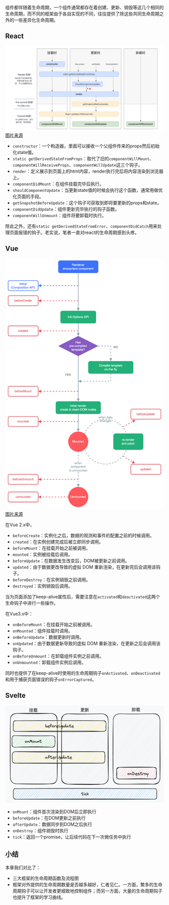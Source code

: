 组件都伴随着生命周期，一个组件通常都存在着创建、更新、销毁等这几个相同的生命周期，而不同的框架由于各自实现的不同，往往提供了除这些共同生命周期之外的一些差异化生命周期。

## React

![](./img/25-1.png) 
[图片来源](https://projects.wojtekmaj.pl/react-lifecycle-methods-diagram/)

- `constructor`：一个构造器，里面可以接收一个父组件传来的props然后初始化state值。
- `static getDerivedStateFromProps`：取代了旧的`componentWillMount`、`componentWillReceiveProps`、`componentWillUpdate`这三个钩子。
- `render`：定义展示到页面上的html内容，render执行完后将内容渲染到浏览器上。
- `componentDidMount`：在组件挂载完毕后执行。
- `shouldComponentUpdate`：当更新state值的时候会执行这个函数，通常用做优化页面的手段。
- `getSnapshotBeforeUpdate`：这个钩子可获取到即将要更新的props和state。
- `componentDidUpdate`：组件更新完毕执行的钩子函数。
- `componentWillUnmount`：组件将要卸载时执行。

除此之外，还有`static getDerivedStateFromError`、`componentDidCatch`用来处理页面报错的钩子。老实说，笔者一直对react的生命周期感到头疼。

## Vue

![](./img/25-2.png)
[图片来源](https://vuejs.org/guide/essentials/lifecycle)

在Vue 2.x中，
- `beforeCreate`：实例化之后，数据的观测和事件的配置之前的时候调用。
- `created`：在实例创建完成后被立即同步调用。
- `beforeMount`：在挂载开始之前被调用。
- `mounted`：实例被挂载后调用。
- `beforeUpdate`：在数据发生改变后，DOM被更新之前调用。
- `updated`：由于数据更改导致的虚拟 DOM 重新渲染，在更新完后会调用该钩子。
- `beforeDestroy`：在实例销毁之前调用。
- `destroyed`：实例销毁后调用。

当为页面添加了keep-alive属性后，需要注意在`activated`和`deactivated`这两个生命钩子中进行一些操作。

在Vue3.x中：
- `onBeforeMount`：在挂载开始之前被调用。
- `onMounted`：组件挂载时调用。
- `onBeforeUpdate`：数据更新时调用。
- `onUpdated`：由于数据更新导致的虚拟 DOM 重新渲染，在更新之后会调用该钩子。
- `onBeforeUnmount`：在卸载组件实例之前调用。
- `onUnmounted`：卸载组件实例后调用。

同时也提供了在keep-alive时使用的生命周期钩子`onActivated`、`onDeactivated`和用于捕获页面错误的钩子`onErrorCaptured`。

## Svelte

![](./img/25-3.png)

- `onMount`：组件首次渲染到DOM后立即执行
- `beforeUpdate`：在DOM更新之前执行
- `afterUpdate`：数据同步到DOM之后执行
- `onDestroy`：组件销毁时执行
- `tick`：返回一个promise，让后续代码在下一次微任务中执行

## 小结

本章我们对比了：
- 三大框架的生命周期函数及流程图
- 框架对外提供的生命周期数量是否越多越好，仁者见仁。一方面，繁多的生命周期钩子可以让开发者更细致地控制组件；而另一方面，大量的生命周期钩子也提升了框架的学习曲线。